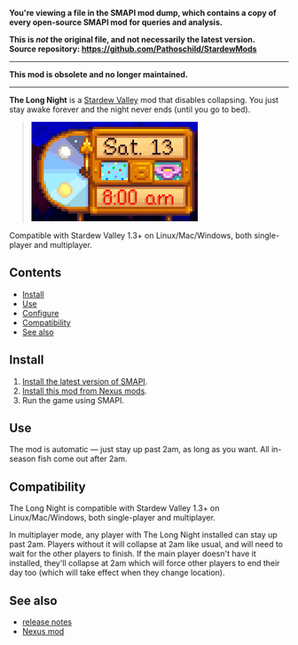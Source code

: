 **You're viewing a file in the SMAPI mod dump, which contains a copy of every open-source SMAPI mod
for queries and analysis.**

**This is _not_ the original file, and not necessarily the latest version.**  
**Source repository: https://github.com/Pathoschild/StardewMods**

----

**This mod is obsolete and no longer maintained.**

----

**The Long Night** is a [Stardew Valley](http://stardewvalley.net/) mod that disables collapsing.
You just stay awake forever and the night never ends (until you go to bed).

> ![](screenshots/clock.png)

Compatible with Stardew Valley 1.3+ on Linux/Mac/Windows, both single-player and multiplayer.

## Contents
* [Install](#install)
* [Use](#use)
* [Configure](#configure)
* [Compatibility](#Compatibility)
* [See also](#see-also)

## Install
1. [Install the latest version of SMAPI](https://smapi.io/).
2. [Install this mod from Nexus mods](http://www.nexusmods.com/stardewvalley/mods/1369).
3. Run the game using SMAPI.

## Use
The mod is automatic — just stay up past 2am, as long as you want. All in-season fish come out after
2am.

## Compatibility
The Long Night is compatible with Stardew Valley 1.3+ on Linux/Mac/Windows, both single-player and
multiplayer.

In multiplayer mode, any player with The Long Night installed can stay up past 2am. Players without
it will collapse at 2am like usual, and will need to wait for the other players to finish. If the
main player doesn't have it installed, they'll collapse at 2am which will force other players to
end their day too (which will take effect when they change location).

## See also
* [release notes](release-notes.md)
* [Nexus mod](http://www.nexusmods.com/stardewvalley/mods/1369)
